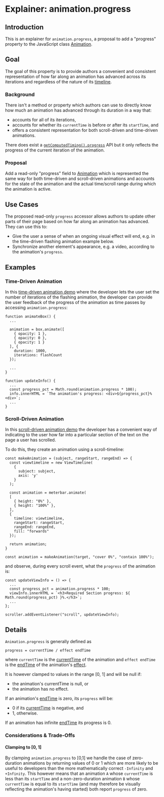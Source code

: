 # Explainer: animation.progress

## Introduction
This is an explainer for `animation.progress`, a proposal to add a "progress"
property to the JavaScript class
[Animation](https://developer.mozilla.org/en-US/docs/Web/API/Animation).

## Goal
The goal of this property is to provide authors a convenient and consistent
representation of how far along an animation has advanced across its iterations
and regardless of the nature of its
[timeline](https://developer.mozilla.org/en-US/docs/Web/API/AnimationTimeline).

### Background
There isn't a method or property which authors can use to directly know how much an animation has
advanced through its duration in a way that:
- accounts for all of its iterations,
- accounts for whether its `currentTime` is before or after its `startTime`, and
- offers a consistent representation for both scroll-driven and time-driven
animations.

There does exist a [`getComputedTiming().progress`](https://developer.mozilla.org/en-US/docs/Web/API/AnimationEffect/getComputedTiming#progress) API but it only reflects the progress of the current iteration of the animation.

### Proposal
Add a read-only "progress" field to [Animation](https://developer.mozilla.org/en-US/docs/Web/API/Animation)
which is represented the same way for both time-driven and scroll-driven
animations and accounts for the state of the animation and the actual
time/scroll range during which the animation is active.

## Use Cases
The proposed read-only `progress` accessor allows authors to update other parts
of their page based on how far along an animation has advanced. They can use
this to:

- Give the user a sense of when an ongoing visual effect will end, e.g. in the
time-driven flashing animation example below.
- Synchronize another element's appearance, e.g. a video, according to the
animation's `progress`.


## Examples

### Time-Driven Animation

In this [time-driven animation demo](https://davmila.github.io/demo-animation.progress/tda/index.html)
where the developer lets the user set the number of iterations of 
the flashing animation, the developer can provide the user 
feedback of the progress of the animation as time passes by
accessing `animation.progress`:

```
function animateBox() {
  ...

  animation = box.animate([
    { opacity: 1 },
    { opacity: 0 },
    { opacity: 1 }
  ], {
    duration: 1000,
    iterations: flashCount
  });

  ...
}

function updateInfo() {
  ...
  const progress_pct = Math.round(animation.progress * 100);
  info.innerHTML = `The animation's progress: <div>${progress_pct}%<div>`;
  ...
}
```

### Scroll-Driven Animation

In this [scroll-driven animation demo](https://davmila.github.io/demo-animation.progress/sda/index.html)
the developer has a convenient way of indicating to the user how far into a
particular section of the text on the page a user has scrolled.

To do this, they create an animation using a scroll-timeline:
```
const makeAnimation = (subject, rangeStart, rangeEnd) => {
  const viewtimeline = new ViewTimeline(
    {
      subject: subject,
      axis: 'y'
    }
  );

  const animation = meterbar.animate(
  [
    { height: "0%" },
    { height: "100%" },
  ],
  {
    timeline: viewtimeline,
    rangeStart: rangeStart,
    rangeEnd: rangeEnd,
    fill: "forwards"
  });

  return animation;
}

const animation = makeAnimation(target, "cover 0%", "contain 100%");
```
and observe, during every scroll event, what the `progress` of the animation is:

```
const updateViewInfo = () => {
  ...
  const progress_pct = animation.progress * 100;
  viewInfo.innerHTML = `<h3>Required Section progress: ${ Math.round(progress_pct) }%.</h3>`;
  ...
};

scroller.addEventListener("scroll", updateViewInfo);
```

## Details

`Animation.progress` is generally defined as
```
progress = currentTime / effect endTime
```
where `currentTime` is the [currentTime](https://developer.mozilla.org/en-US/docs/Web/API/Animation/currentTime)
of the animation and `effect endTime` is the [endTime](https://developer.mozilla.org/en-US/docs/Web/API/AnimationEffect/getComputedTiming#endtime) of the animation's [effect](https://developer.mozilla.org/en-US/docs/Web/API/Animation/effect).

It is however clamped to values in the range [0, 1] and will be null if:

- the animation's currentTime is null, or
- the animation has no effect.

If an animation's [endTime](https://developer.mozilla.org/en-US/docs/Web/API/AnimationEffect/getComputedTiming#endtime)
is zero, its `progress` will be:

- 0 if its [currentTime](https://developer.mozilla.org/en-US/docs/Web/API/Animation/currentTime) is negative, and
- 1, otherwise.

If an animation has infinite  [endTime](https://developer.mozilla.org/en-US/docs/Web/API/AnimationEffect/getComputedTiming#endtime)
its progress is 0.

### Considerations & Trade-Offs

#### Clamping to [0, 1]

By clamping `animation.progress` to [0,1] we handle the case of zero-duration 
animations by returning values of 0 or 1 which are more likely to be useful to
developers than the more mathematically correct `-Infinity` and `+Infinity`.
This however means that an animation `A` whose `currentTime` is 
less than its `startTime` and a non-zero-duration animation `B` whose
`currentTime` is equal to its `startTime` (and may therefore be visually 
reflecting the animation's having started) both report `progress` of zero.
